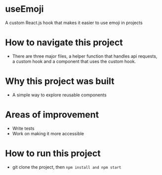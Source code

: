 # useEmoji
A custom React.js hook that makes it easier to use emoji in projects

# How to navigate this project

- There are three major files, a helper function that handles api requests, a custom hook and a component that uses the custom hook.


# Why this project was built
- A simple way to explore reusable components

# Areas of improvement
- Write tests
- Work on making it more accessible
 

# How to run this project
- git clone the project, then ```npm install and npm start ```
